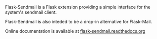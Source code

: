 Flask-Sendmail is a Flask extension providing a simple interface for the
system's sendmail client.

Flask-Sendmail is also inteded to be a drop-in alternative for Flask-Mail.

Online documentation is available at [flask-sendmail.readthedocs.org][]

[flask-sendmail.readthedocs.org]: http://flask-sendmail.readthedocs.org
